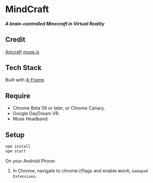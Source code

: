 # MindCraft
##### A brain-controlled Minecraft in Virtual Reality


## Credit

[Aincraft](https://github.com/ngokevin/kframe/tree/csstricks/scenes/aincraft)
[muse.js](https://github.com/urish/muse-js)

## Tech Stack
Built with [A-Frame](https://aframe.io).

## Require

*  Chrome Beta 56 or later, or Chrome Canary.
* Google DayDream VR.
* Muse Headband

## Setup

```sh
npm install
npm start
```

On your Android Phone:
1. In Chrome, navigate to chrome://flags and enable  `WebVR`, `Gamepad Extensions`.
